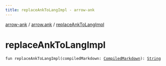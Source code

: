 ```yaml
---
title: replaceAnkToLangImpl - arrow-ank
---
```


[arrow-ank](../index.html) / [arrow.ank](index.html) / [replaceAnkToLangImpl](./replace-ank-to-lang-impl.html)

# replaceAnkToLangImpl

`fun replaceAnkToLangImpl(compiledMarkdown: `[`CompiledMarkdown`](-compiled-markdown/index.html)`): `[`String`](https://kotlinlang.org/api/latest/jvm/stdlib/kotlin/-string/index.html)